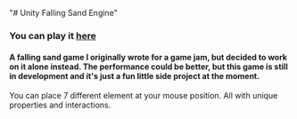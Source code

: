 "# Unity Falling Sand Engine" 

### You can play it [here](https://pitergroot.itch.io/falling-sand-engine)

#### A falling sand game I originally wrote for a game jam, but decided to work on it alone instead. The performance could be better, but this game is still in development and it's just a fun little side project at the moment.

You can place 7 different element at your mouse position. All with unique properties and interactions.
